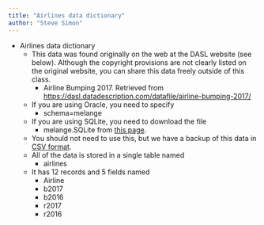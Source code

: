 ```yaml
---
title: "Airlines data dictionary"
author: "Steve Simon"
---
```


+ Airlines data dictionary
  + This data was found originally on the web at the DASL website (see below). Although the copyright provisions are not clearly listed on the original website, you can share this data freely outside of this class.
    + Airline Bumping 2017. Retrieved from https://dasl.datadescription.com/datafile/airline-bumping-2017/
  + If you are using Oracle, you need to specify
    + schema=melange
  + If you are using SQLite, you need to download the file
    + melange.SQLite from [this page](https://github.com/pmean/introduction-to-sql/blob/master/data/all-data.md).
  + You should not need to use this, but we have a backup of this data in [CSV format](https://github.com/pmean/introduction-to-sql/blob/master/data/airlines.csv).
  + All of the data is stored in a single table named
    + airlines
  + It has 12 records and 5 fields named
    + Airline
    + b2017
    + b2016
    + r2017
    + r2016
